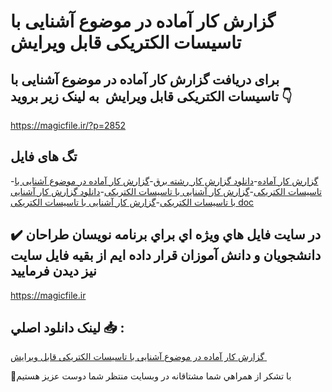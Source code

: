 # گزارش کار آماده در موضوع آشنایی با تاسیسات الکتریکی قابل ویرایش 

## برای دریافت گزارش کار آماده در موضوع آشنایی با تاسیسات الکتریکی قابل ویرایش  به لینک زیر بروید 👇

https://magicfile.ir/?p=2852

## تگ های فایل

-[گزارش کار آماده](https://magicfile.ir/product/%da%af%d8%b2%d8%a7%d8%b1%d8%b4-%da%a9%d8%a7%d8%b1-%d8%a2%d9%85%d8%a7%d8%af%d9%87-%d8%af%d8%b1-%d9%85%d9%88%d8%b6%d9%88%d8%b9-%d8%a2%d8%b4%d9%86%d8%a7%db%8c%db%8c-%d8%a8%d8%a7-%d8%aa%d8%a7%d8%b3%db%8c%d8%b3%d8%a7%d8%aa-%d8%a7%d9%84%da%a9%d8%aa%d8%b1%db%8c%da%a9%db%8c/)-[دانلود گزارش کار رشته برق](https://magicfile.ir/product/%da%af%d8%b2%d8%a7%d8%b1%d8%b4-%da%a9%d8%a7%d8%b1-%d8%a2%d9%85%d8%a7%d8%af%d9%87-%d8%af%d8%b1-%d9%85%d9%88%d8%b6%d9%88%d8%b9-%d8%a2%d8%b4%d9%86%d8%a7%db%8c%db%8c-%d8%a8%d8%a7-%d8%aa%d8%a7%d8%b3%db%8c%d8%b3%d8%a7%d8%aa-%d8%a7%d9%84%da%a9%d8%aa%d8%b1%db%8c%da%a9%db%8c/)-[گزارش کار آماده در موضوع آشنایی با تاسیسات الکتریکی](https://magicfile.ir/product/%da%af%d8%b2%d8%a7%d8%b1%d8%b4-%da%a9%d8%a7%d8%b1-%d8%a2%d9%85%d8%a7%d8%af%d9%87-%d8%af%d8%b1-%d9%85%d9%88%d8%b6%d9%88%d8%b9-%d8%a2%d8%b4%d9%86%d8%a7%db%8c%db%8c-%d8%a8%d8%a7-%d8%aa%d8%a7%d8%b3%db%8c%d8%b3%d8%a7%d8%aa-%d8%a7%d9%84%da%a9%d8%aa%d8%b1%db%8c%da%a9%db%8c/)-[گزارش کار آشنایی با تاسیسات الکتریکی](https://magicfile.ir/product/%da%af%d8%b2%d8%a7%d8%b1%d8%b4-%da%a9%d8%a7%d8%b1-%d8%a2%d9%85%d8%a7%d8%af%d9%87-%d8%af%d8%b1-%d9%85%d9%88%d8%b6%d9%88%d8%b9-%d8%a2%d8%b4%d9%86%d8%a7%db%8c%db%8c-%d8%a8%d8%a7-%d8%aa%d8%a7%d8%b3%db%8c%d8%b3%d8%a7%d8%aa-%d8%a7%d9%84%da%a9%d8%aa%d8%b1%db%8c%da%a9%db%8c/)-[دانلود گزارش کار آشنایی با تاسیسات الکتریکی](https://magicfile.ir/product/%da%af%d8%b2%d8%a7%d8%b1%d8%b4-%da%a9%d8%a7%d8%b1-%d8%a2%d9%85%d8%a7%d8%af%d9%87-%d8%af%d8%b1-%d9%85%d9%88%d8%b6%d9%88%d8%b9-%d8%a2%d8%b4%d9%86%d8%a7%db%8c%db%8c-%d8%a8%d8%a7-%d8%aa%d8%a7%d8%b3%db%8c%d8%b3%d8%a7%d8%aa-%d8%a7%d9%84%da%a9%d8%aa%d8%b1%db%8c%da%a9%db%8c/)-[گزارش کار آشنایی با تاسیسات الکتریکی doc](https://magicfile.ir/product/%da%af%d8%b2%d8%a7%d8%b1%d8%b4-%da%a9%d8%a7%d8%b1-%d8%a2%d9%85%d8%a7%d8%af%d9%87-%d8%af%d8%b1-%d9%85%d9%88%d8%b6%d9%88%d8%b9-%d8%a2%d8%b4%d9%86%d8%a7%db%8c%db%8c-%d8%a8%d8%a7-%d8%aa%d8%a7%d8%b3%db%8c%d8%b3%d8%a7%d8%aa-%d8%a7%d9%84%da%a9%d8%aa%d8%b1%db%8c%da%a9%db%8c/)

## ✔️ در سايت فايل هاي ويژه اي براي برنامه نويسان طراحان دانشجويان و دانش آموزان قرار داده ايم از بقيه فايل سايت نيز ديدن فرماييد

https://magicfile.ir


## لينک دانلود اصلي 📥 :

[گزارش کار آماده در موضوع آشنایی با تاسیسات الکتریکی قابل ویرایش ](https://magicfile.ir/product/%da%af%d8%b2%d8%a7%d8%b1%d8%b4-%da%a9%d8%a7%d8%b1-%d8%a2%d9%85%d8%a7%d8%af%d9%87-%d8%af%d8%b1-%d9%85%d9%88%d8%b6%d9%88%d8%b9-%d8%a2%d8%b4%d9%86%d8%a7%db%8c%db%8c-%d8%a8%d8%a7-%d8%aa%d8%a7%d8%b3%db%8c%d8%b3%d8%a7%d8%aa-%d8%a7%d9%84%da%a9%d8%aa%d8%b1%db%8c%da%a9%db%8c/) 


🙏با تشکر از همراهي شما مشتاقانه در وبسایت منتظر شما دوست عزیز هستیم

